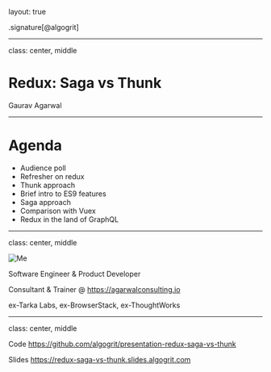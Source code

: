 layout: true

.signature[@algogrit]

---

class: center, middle

# Redux: Saga vs Thunk

Gaurav Agarwal

---

# Agenda

* Audience poll
* Refresher on redux
* Thunk approach
* Brief intro to ES9 features
* Saga approach
* Comparison with Vuex
* Redux in the land of GraphQL

---

class: center, middle

![Me](assets/images/me.png)

Software Engineer & Product Developer

Consultant & Trainer @ https://agarwalconsulting.io

ex-Tarka Labs, ex-BrowserStack, ex-ThoughtWorks

---

class: center, middle

Code
https://github.com/algogrit/presentation-redux-saga-vs-thunk

Slides
https://redux-saga-vs-thunk.slides.algogrit.com
